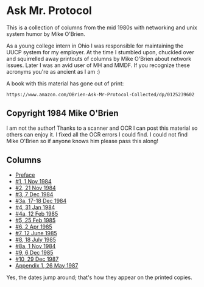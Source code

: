 # Ask Mr. Protocol

This is a collection of columns from the mid 1980s with networking and
unix system humor by Mike O'Brien.

As a young college intern in Ohio I was responsible for maintaining the
UUCP system for my employer. At the time I stumbled upon, chuckled over and
squirrelled away printouts of columns by Mike O'Brien about network issues.
Later I was an avid user of MH and MMDF.  If you recognize these acronyms
you're as ancient as I am :)

A book with this material has gone out of print:

    https://www.amazon.com/OBrien-Ask-Mr-Protocol-Collected/dp/0125239602

## Copyright 1984 Mike O'Brien

I am not the author! Thanks to a scanner and OCR I can post this material so 
others can enjoy it. I fixed all the OCR errors I could find.  I could not 
find Mike O'Brien so if anyone knows him please pass this along!

## Columns

* [Preface](ask-mr-protocol-preface.md)
* [#1, 1 Nov 1984](ask-mr-protocol-nr-1.md)
* [#2, 21 Nov 1984](ask-mr-protocol-nr-2.md)
* [#3, 7 Dec 1984](ask-mr-protocol-nr-3.md)
* [#3a, 17-18 Dec 1984](ask-mr-protocol-nr-3a.md)
* [#4, 31 Jan 1984](ask-mr-protocol-nr-4.md)
* [#4a, 12 Feb 1985](ask-mr-protocol-nr-4a.md)
* [#5, 25 Feb 1985](ask-mr-protocol-nr-5.md)
* [#6, 2 Apr 1985](ask-mr-protocol-nr-6.md)
* [#7, 12 June 1985](ask-mr-protocol-nr-7.md)
* [#8, 18 July 1985](ask-mr-protocol-nr-8.md)
* [#8a, 1 Nov 1984](ask-mr-protocol-nr-8a.md)
* [#9, 6 Dec 1985](ask-mr-protocol-nr-9.md)
* [#10, 29 Dec 1987](ask-mr-protocol-nr-10.md)
* [Appendix 1, 26 May 1987](ask-mr-protocol-apdx-1.md)

Yes, the dates jump around; that's how they appear on the printed copies.
